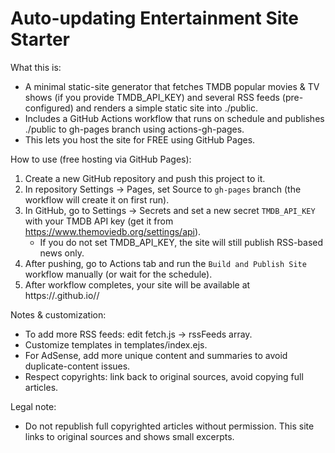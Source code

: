 Auto-updating Entertainment Site Starter
=======================================

What this is:
- A minimal static-site generator that fetches TMDB popular movies & TV shows (if you provide TMDB_API_KEY)
  and several RSS feeds (pre-configured) and renders a simple static site into ./public.
- Includes a GitHub Actions workflow that runs on schedule and publishes ./public to gh-pages branch using actions-gh-pages.
- This lets you host the site for FREE using GitHub Pages.

How to use (free hosting via GitHub Pages):
1. Create a new GitHub repository and push this project to it.
2. In repository Settings -> Pages, set Source to `gh-pages` branch (the workflow will create it on first run).
3. In GitHub, go to Settings -> Secrets and set a new secret `TMDB_API_KEY` with your TMDB API key (get it from https://www.themoviedb.org/settings/api).
   - If you do not set TMDB_API_KEY, the site will still publish RSS-based news only.
4. After pushing, go to Actions tab and run the `Build and Publish Site` workflow manually (or wait for the schedule).
5. After workflow completes, your site will be available at https://<yourusername>.github.io/<repo-name>/

Notes & customization:
- To add more RSS feeds: edit fetch.js -> rssFeeds array.
- Customize templates in templates/index.ejs.
- For AdSense, add more unique content and summaries to avoid duplicate-content issues.
- Respect copyrights: link back to original sources, avoid copying full articles.

Legal note:
- Do not republish full copyrighted articles without permission. This site links to original sources and shows small excerpts.
